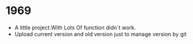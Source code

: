 # 1969

* A little project.With Lots Of function didn`t work.
* Upload current version and old version just to manage version by git